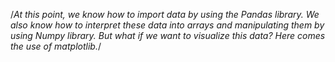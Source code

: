 /*At this point, we know how to import data by using the Pandas library. We also know how to interpret these data into arrays and manipulating them by using Numpy library. But what if we want to visualize this data? Here comes the use of matplotlib.*/
